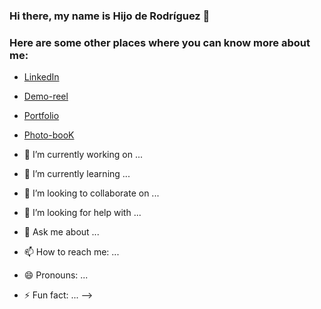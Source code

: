 ### Hi there, my name is Hijo de Rodríguez 👋

<!--
**HijodeRodriguez/HijodeRodriguez** is a ✨ _special_ ✨ repository because its `README.md` (this file) appears on your GitHub profile.-->

### Here are some other places where you can know more about me:

- [LinkedIn](https://www.linkedin.com/in/hijoderodriguez/)
- [Demo-reel](https://vimeo.com/658236155)
- [Portfolio](https://www.linkedin.com/in/hijoderodriguez/overlay/1635478471787/single-media-viewer/)
- [Photo-booK](https://www.flickr.com/photos/luminaartworks/)

- 🔭 I’m currently working on ...
- 🌱 I’m currently learning ...
- 👯 I’m looking to collaborate on ...
- 🤔 I’m looking for help with ...
- 💬 Ask me about ...
- 📫 How to reach me: ...
- 😄 Pronouns: ...
- ⚡ Fun fact: ...
-->
